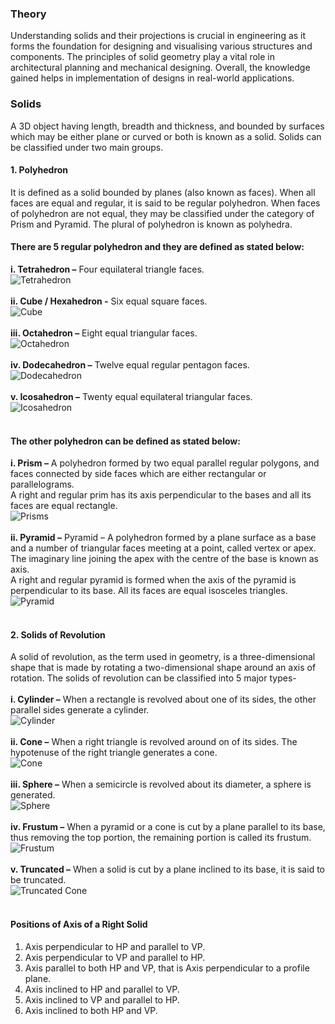 ### Theory

Understanding solids and their projections is crucial in engineering as it forms the foundation for designing and visualising various structures and components. The principles of solid geometry play a vital role in architectural planning and mechanical designing. Overall, the knowledge gained helps in implementation of designs in real-world applications. 

### Solids
A 3D object having length, breadth and thickness, and bounded by surfaces which may be either plane or curved or both is known as a solid. Solids can be classified under two main groups. 

#### 1. Polyhedron
It is defined as a solid bounded by planes (also known as faces). When all faces are equal and regular, it is said to be regular polyhedron. When faces of polyhedron are not equal, they may be classified under the category of Prism and Pyramid.
The plural of polyhedron is known as polyhedra.

#### There are 5 regular polyhedron and they are defined as stated below:
**i. Tetrahedron –** Four equilateral triangle faces.<br>
<img src="experiment/images/1. Tetrahedron.png" alt="Tetrahedron"><br><br>
**ii. Cube / Hexahedron -** Six equal square faces.<br>
<img src="experiment/images/2. Cube (Hexahedron).png" alt="Cube"><br><br>
**iii. Octahedron –** Eight equal triangular faces.<br>
<img src="experiment/images/3. Octahedron.png" alt="Octahedron"><br><br>
**iv. Dodecahedron –** Twelve equal regular pentagon faces.<br>
<img src="experiment/images/4. Dodecahedron.png" alt="Dodecahedron"><br><br>
**v. Icosahedron –** Twenty equal equilateral triangular faces.<br>
<img src="experiment/images/5. Icosahedron.png" alt="Icosahedron"><br><br>

#### The other polyhedron can be defined as stated below:
**i. Prism –** A polyhedron formed by two equal parallel regular polygons, and faces connected by side faces which are either rectangular or parallelograms.<br>
A right and regular prim has its axis perpendicular to the bases and all its faces are equal rectangle.<br>
<img src="experiment/images/6. Prisms.png" alt="Prisms"><br><br>
**ii. Pyramid –** Pyramid – A polyhedron formed by a plane surface as a base and a number of triangular faces meeting at a point, called vertex or apex. The imaginary line joining the apex with the centre of the base is known as axis.<br>
A right and regular pyramid is formed when the axis of the pyramid is perpendicular to its base. All its faces are equal isosceles triangles.<br>
<img src="experiment/images/7. Pyramid.png" alt="Pyramid"><br><br>

#### 2. Solids of Revolution
A solid of revolution, as the term used in geometry, is a three-dimensional shape that is made by rotating a two-dimensional shape around an axis of rotation. The solids of revolution can be classified into 5 major types-<br><br>
**i. Cylinder –** When a rectangle is revolved about one of its sides, the other parallel sides generate a cylinder.<br>
<img src="experiment/images/8. Cylinder.png" alt="Cylinder"><br><br>
**ii. Cone –** When a right triangle is revolved around on of its sides. The hypotenuse of the right triangle generates a cone.<br>
<img src="experiment/images/9. Cone.png" alt="Cone"><br><br>
**iii. Sphere –** When a semicircle is revolved about its diameter, a sphere is generated.<br>
<img src="experiment/images/10. Sphere.png" alt="Sphere"><br><br>
**iv. Frustum –** When a pyramid or a cone is cut by a plane parallel to its base, thus removing the top portion, the remaining portion is called its frustum.<br>
<img src="experiment/images/11. Frustums.png" alt="Frustum"><br><br>
**v. Truncated –** When a solid is cut by a plane inclined to its base, it is said to be truncated.<br>
<img src="experiment/images/12. Truncated cone.png" alt="Truncated Cone"><br><br>

#### Positions of Axis of a Right Solid
1. Axis perpendicular to HP and parallel to VP.  
2. Axis perpendicular to VP and parallel to HP.
3. Axis parallel to both HP and VP, that is Axis perpendicular to a profile plane.
4. Axis inclined to HP and parallel to VP.
5. Axis inclined to VP and parallel to HP.
6. Axis inclined to both HP and VP.  
